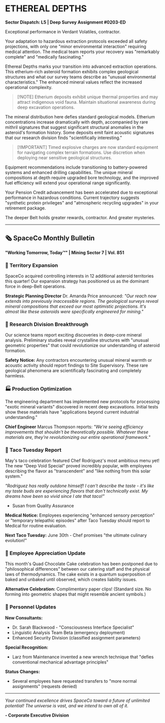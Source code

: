 # ETHEREAL DEPTHS

**Sector Dispatch: L5 | Deep Survey Assignment #0203-ED**

Exceptional performance in Verdant Volatiles, contractor.

Your adaptation to hazardous extraction protocols exceeded all safety projections, with only one "minor environmental interaction" requiring medical attention. The medical team reports your recovery was "remarkably complete" and "medically fascinating."

Ethereal Depths marks your transition into advanced extraction operations. This etherium-rich asteroid formation exhibits complex geological structures and what our survey teams describe as "unusual environmental characteristics." The enhanced mineral values reflect the increased operational complexity.

> [!NOTE] Etherium deposits exhibit unique thermal properties and may attract indigenous void fauna. Maintain situational awareness during deep excavation operations.

The mineral distribution here defies standard geological models. Etherium concentrations increase dramatically with depth, accompanied by rare mithril signatures that suggest significant structural anomalies in the asteroid's formation history. Some deposits emit faint acoustic signatures that our research division finds "scientifically interesting."

> [!IMPORTANT] Timed explosive charges are now standard equipment for navigating complex terrain formations. Use discretion when deploying near sensitive geological structures.

Equipment recommendations include transitioning to battery-powered systems and enhanced drilling capabilities. The unique mineral compositions at depth require upgraded bore technology, and the improved fuel efficiency will extend your operational range significantly.

Your Pension Credit advancement has been accelerated due to exceptional performance in hazardous conditions. Current trajectory suggests "synthetic protein privileges" and "atmospheric recycling upgrades" in your retirement package.

The deeper Belt holds greater rewards, contractor. And greater mysteries.

---

## 🗞️ SpaceCo Monthly Bulletin

**"Working Tomorrow, Today™" | Mining Sector 7 | Vol. 851**

### 🎯 Territory Expansion

SpaceCo acquired controlling interests in 12 additional asteroid territories this quarter! Our expansion strategy has positioned us as the dominant force in deep-Belt operations.

**Strategic Planning Director** Dr. Amanda Price announced: _"Our reach now extends into previously inaccessible regions. The geological surveys reveal mineral compositions that exceed our most optimistic projections. It's almost like these asteroids were specifically engineered for mining."_

### 🔬 Research Division Breakthrough

Our science teams report exciting discoveries in deep-core mineral analysis. Preliminary studies reveal crystalline structures with "unusual geometric properties" that could revolutionize our understanding of asteroid formation.

**Safety Notice:** Any contractors encountering unusual mineral warmth or acoustic activity should report findings to Site Supervisory. These rare geological phenomena are scientifically fascinating and completely harmless.

### 🏭 Production Optimization

The engineering department has implemented new protocols for processing "exotic mineral variants" discovered in recent deep excavations. Initial tests show these materials have "applications beyond current industrial understanding."

**Chief Engineer** Marcus Thompson reports: _"We're seeing efficiency improvements that shouldn't be theoretically possible. Whatever these materials are, they're revolutionizing our entire operational framework."_

### 🌮 Taco Tuesday Report

May's taco celebration featured Chef Rodriguez's most ambitious menu yet! The new "Deep Void Special" proved incredibly popular, with employees describing the flavor as "transcendent" and "like nothing from this solar system."

_"Rodriguez has really outdone himself! I can't describe the taste - it's like my taste buds are experiencing flavors that don't technically exist. My dreams have been so vivid since I ate that taco!"_
- Susan from Quality Assurance

**Medical Notice:** Employees experiencing "enhanced sensory perception" or "temporary telepathic episodes" after Taco Tuesday should report to Medical for routine evaluation.

**Next Taco Tuesday:** June 30th - Chef promises "the ultimate culinary evolution!"

### 🎂 Employee Appreciation Update

This month's Quad Chocolate Cake celebration has been postponed due to "philosophical differences" between our catering staff and the physical laws of thermodynamics. The cake exists in a quantum superposition of baked and unbaked until observed, which creates liability issues.

**Alternative Celebration:** Complimentary paper clips! (Standard size. No forming into geometric shapes that might resemble ancient symbols.)

### 👥 Personnel Updates

**New Consultants:**

- Dr. Sarah Blackwood - "Consciousness Interface Specialist"
- Linguistic Analysis Team Beta (emergency deployment)
- Enhanced Security Division (classified assignment parameters)

**Special Recognition:**

- Larz from Maintenance invented a new wrench technique that "defies conventional mechanical advantage principles"

**Status Changes:**

- Several employees have requested transfers to "more normal assignments" (requests denied)

---

_Your continued excellence drives SpaceCo toward a future of unlimited potential! The universe is vast, and we intend to own all of it._

**- Corporate Executive Division**
